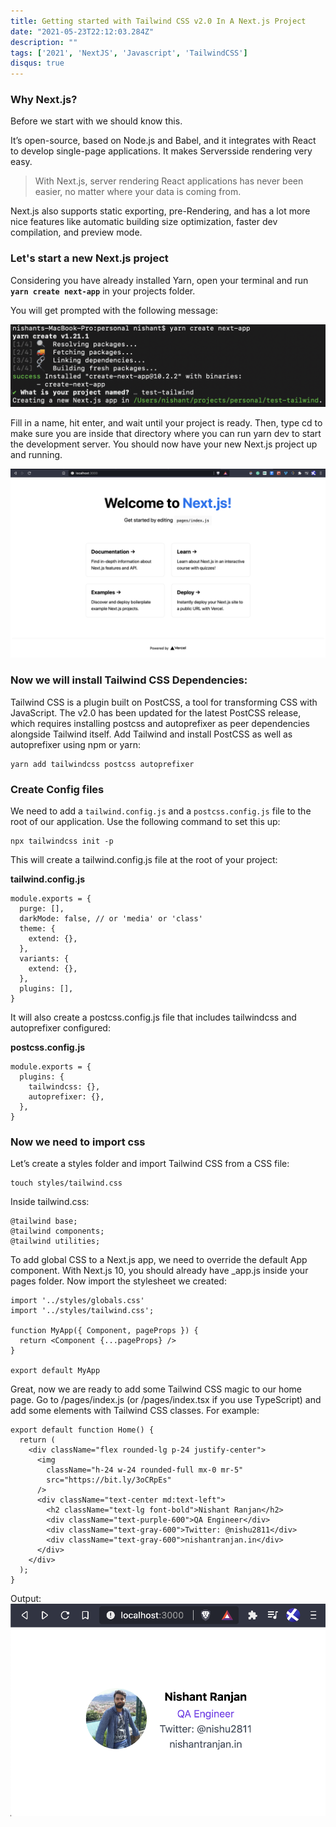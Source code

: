```yaml
---
title: Getting started with Tailwind CSS v2.0 In A Next.js Project
date: "2021-05-23T22:12:03.284Z"
description: ""
tags: ['2021', 'NextJS', 'Javascript', 'TailwindCSS']
disqus: true
---
```


### Why Next.js?
Before we start with we should know this.

It’s open-source, based on Node.js and Babel, and it integrates with React to develop single-page applications. It makes Serversside rendering very easy.

>With Next.js, server rendering React applications has never been easier, no matter where your data is coming from.

Next.js also supports static exporting, pre-Rendering, and has a lot more nice features like automatic building size optimization, faster dev compilation, and preview mode.

### Let's start a new Next.js project
Considering you have already installed Yarn, open your terminal and run **`yarn create next-app`** in your projects folder.

You will get prompted with the following message:

![Project Name](name.png)

Fill in a name, hit enter, and wait until your project is ready. Then, type cd <your-project-name> to make sure you are inside that directory where you can run yarn dev to start the development server. You should now have your new Next.js project up and running.

![Home page](home.png)

### Now we will install Tailwind CSS Dependencies:

Tailwind CSS is a plugin built on PostCSS, a tool for transforming CSS with JavaScript. The v2.0 has been updated for the latest PostCSS release, which requires installing postcss and autoprefixer as peer dependencies alongside Tailwind itself.
Add Tailwind and install PostCSS as well as autoprefixer using npm or yarn:

```
yarn add tailwindcss postcss autoprefixer
```

### Create Config files
We need to add a `tailwind.config.js` and a `postcss.config.js` file to the root of our application. Use the following command to set this up:

```
npx tailwindcss init -p
```

This will create a tailwind.config.js file at the root of your project:

**tailwind.config.js**
```
module.exports = {
  purge: [],
  darkMode: false, // or 'media' or 'class'
  theme: {
    extend: {},
  },
  variants: {
    extend: {},
  },
  plugins: [],
}
```

It will also create a postcss.config.js file that includes tailwindcss and autoprefixer configured:

**postcss.config.js**
```
module.exports = {
  plugins: {
    tailwindcss: {},
    autoprefixer: {},
  },
}
```

### Now we need to import css
Let’s create a styles folder and import Tailwind CSS from a CSS file:

```
touch styles/tailwind.css
```

Inside tailwind.css:

```
@tailwind base;
@tailwind components;
@tailwind utilities;
```
To add global CSS to a Next.js app, we need to override the default App component. With Next.js 10, you should already have _app.js inside your pages folder. Now import the stylesheet we created:

```
import '../styles/globals.css'
import '../styles/tailwind.css';

function MyApp({ Component, pageProps }) {
  return <Component {...pageProps} />
}

export default MyApp
```

Great, now we are ready to add some Tailwind CSS magic to our home page. Go to /pages/index.js (or /pages/index.tsx if you use TypeScript) and add some elements with Tailwind CSS classes. For example:

```
export default function Home() {
  return (
    <div className="flex rounded-lg p-24 justify-center">
      <img
        className="h-24 w-24 rounded-full mx-0 mr-5"
        src="https://bit.ly/3oCRpEs"
      />
      <div className="text-center md:text-left">
        <h2 className="text-lg font-bold">Nishant Ranjan</h2>
        <div className="text-purple-600">QA Engineer</div>
        <div className="text-gray-600">Twitter: @nishu2811</div>
        <div className="text-gray-600">nishantranjan.in</div>
      </div>
    </div>
  );
}
```

Output:
![profile](profile.png)
